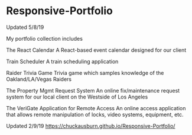 # Responsive-Portfolio
Updated 5/8/19 

My portfolio collection includes 

The React Calendar
A React-based event calendar designed for our client

Train Scheduler
A train scheduling application

Raider Trivia Game
Trivia game which samples knowledge of the Oakland/LA/Vegas Raiders

The Property Mgmt Request System
An online fix/maintenance request system for our local client on the Westside of Los Angeles 

The VeriGate Application for Remote Access
An online access application that allows remote manipulation of locks, video systems, equipment, etc. 


Updated 2/9/19
https://chuckausburn.github.io/Responsive-Portfolio/
